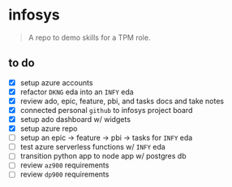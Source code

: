 # infosys

> A repo to demo skills for a TPM role.

## to do

* [X] setup azure accounts
* [X] refactor `DKNG` eda into an `INFY` eda
* [X] review ado, epic, feature, pbi, and tasks docs and take notes
* [X] connected personal `github` to infosys project board
* [X] setup ado dashboard w/ widgets
* [X] setup azure repo
* [ ] setup an epic -> feature -> pbi -> tasks for `INFY` eda
* [ ] test azure serverless functions w/ `INFY` eda
* [ ] transition python app to node app w/ postgres db
* [ ] review `az900` requirements
* [ ] review `dp900` requirements
